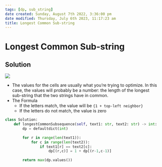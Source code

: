 ```yaml
---
tags: [dp, sub_string]
date created: Sunday, August 7th 2022, 3:36:00 pm
date modified: Thursday, July 6th 2023, 11:17:23 am
title: Longest Common Sub-string
---
```


# Longest Common Sub-string

## Solution

![](https://www.techiedelight.com/wp-content/uploads/Longest-common-substring.png)

- The values for the cells are usually what you’re trying to optimize. In this case, the values will probably be a number: the length of the longest sub-string that the two strings have in common.
- The Formula
	- If the letters match, the value will be `{1 + top-left neighbor}`
	- If the letters do not match, the value is zero

```python
class Solution:
    def longestCommonSubsequence(self, text1: str, text2: str) -> int:
        dp = defaultdict(int)
        
        for r in range(len(text1)):
            for c in range(len(text2)):
                if text1[r] == text2[c]:
                    dp[(r,c)] = 1 + dp[(r-1,c-1)]
        
        return max(dp.values())
```
